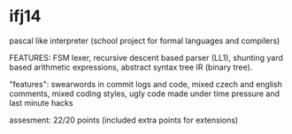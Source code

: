 # ifj14
pascal like interpreter (school project for formal languages and compilers)

FEATURES: FSM lexer, recursive descent based parser (LL1), shunting yard based arithmetic expressions,
abstract syntax tree IR (binary tree).

"features": swearwords in commit logs and code, mixed czech and english comments, mixed coding styles,
ugly code made under time pressure and last minute hacks


assesment: 22/20 points (included extra points for extensions)
